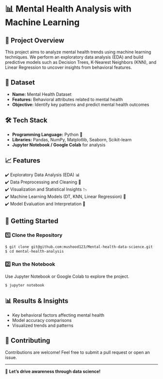 # 📊 Mental Health Analysis with Machine Learning

## 📝 Project Overview
This project aims to analyze mental health trends using machine learning techniques. We perform an exploratory data analysis (EDA) and build predictive models such as Decision Trees, K-Nearest Neighbors (KNN), and Linear Regression to uncover insights from behavioral features.

## 📂 Dataset
- **Name:** Mental Health Dataset
- **Features:** Behavioral attributes related to mental health
- **Objective:** Identify key patterns and predict mental health outcomes

## 🛠️ Tech Stack
- **Programming Language:** Python 🐍
- **Libraries:** Pandas, NumPy, Matplotlib, Seaborn, Scikit-learn
- **Jupyter Notebook / Google Colab** for analysis

## 📈 Features
✔️ Exploratory Data Analysis (EDA) 📊  
✔️ Data Preprocessing and Cleaning 🧹  
✔️ Visualization and Statistical Insights 📉  
✔️ Machine Learning Models (DT, KNN, Linear Regression) 🤖  
✔️ Model Evaluation and Interpretation 🎯  

## 🚀 Getting Started
### 1️⃣ Clone the Repository
```bash
$ git clone git@github.com:mushood123/Mental-health-data-science.git
$ cd mental-health-analysis
```

### 2️⃣ Run the Notebook
Use Jupyter Notebook or Google Colab to explore the project.
```bash
$ jupyter notebook
```

## 📊 Results & Insights
- Key behavioral factors affecting mental health
- Model accuracy comparisons
- Visualized trends and patterns

## 🤝 Contributing
Contributions are welcome! Feel free to submit a pull request or open an issue.

---
🚀 **Let’s drive awareness through data science!**

